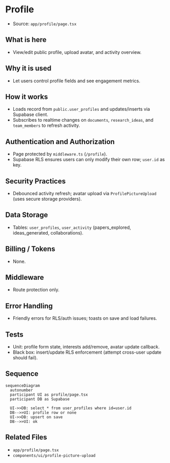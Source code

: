 # Profile

- Source: `app/profile/page.tsx`

## What is here
- View/edit public profile, upload avatar, and activity overview.

## Why it is used
- Let users control profile fields and see engagement metrics.

## How it works
- Loads record from `public.user_profiles` and updates/inserts via Supabase client.
- Subscribes to realtime changes on `documents`, `research_ideas`, and `team_members` to refresh activity.

## Authentication and Authorization
- Page protected by `middleware.ts` (`/profile`).
- Supabase RLS ensures users can only modify their own row; `user.id` as key.

## Security Practices
- Debounced activity refresh; avatar upload via `ProfilePictureUpload` (uses secure storage providers).

## Data Storage
- Tables: `user_profiles`, `user_activity` (papers_explored, ideas_generated, collaborations).

## Billing / Tokens
- None.

## Middleware
- Route protection only.

## Error Handling
- Friendly errors for RLS/auth issues; toasts on save and load failures.

## Tests
- Unit: profile form state, interests add/remove, avatar update callback.
- Black box: insert/update RLS enforcement (attempt cross-user update should fail).

## Sequence
```mermaid
sequenceDiagram
  autonumber
  participant UI as profile/page.tsx
  participant DB as Supabase

  UI->>DB: select * from user_profiles where id=user.id
  DB-->>UI: profile row or none
  UI->>DB: upsert on save
  DB-->>UI: ok
```

## Related Files
- `app/profile/page.tsx`
- `components/ui/profile-picture-upload`
